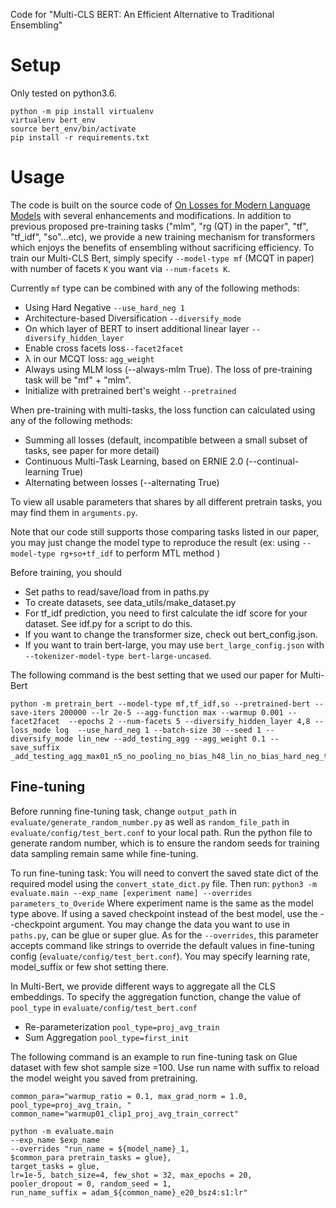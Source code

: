 Code for "Multi-CLS BERT: An Efficient Alternative to Traditional Ensembling" 

# Setup
Only tested on python3.6.

```
python -m pip install virtualenv
virtualenv bert_env
source bert_env/bin/activate
pip install -r requirements.txt
```
# Usage
The code is built on the source code of [On Losses for Modern Language Models](https://github.com/StephAO/olfmlm) with several enhancements and modifications.
In addition to previous proposed pre-training tasks ("mlm", "rg (QT) in the paper", "tf", "tf_idf", "so"...etc), we provide a new training mechanism for transformers which enjoys the benefits of ensembling
without sacrificing efficiency. To train our Multi-CLS Bert, simply specify `--model-type mf` (MCQT in paper) with number of facets `K` you want via `--num-facets K`.

Currently `mf` type can be combined with any of the following methods:
- Using Hard Negative `--use_hard_neg 1`
- Architecture-based Diversification `--diversify_mode`
- On which layer of BERT to insert additional linear layer `--diversify_hidden_layer`
- Enable cross facets loss`--facet2facet`
- λ in our MCQT loss: `agg_weight`
- Always using MLM loss (--always-mlm True). The loss of pre-training task will be "mf" + "mlm".
- Initialize with pretrained bert's weight `--pretrained`

When pre-training with multi-tasks, the loss function can calculated using any of the following methods:
- Summing all losses (default, incompatible between a small subset of tasks, see paper for more detail)
- Continuous Multi-Task Learning, based on ERNIE 2.0 (--continual-learning True)
- Alternating between losses (--alternating True)

To view all usable parameters that shares by all different pretrain tasks, you may find them in `arguments.py`.

Note that our code still supports those comparing tasks listed in our paper, you may just change the model type to reproduce the result (ex: using `--model-type rg+so+tf_idf` to perform MTL method )

Before training, you should 
* Set paths to read/save/load from in paths.py
* To create datasets, see data_utils/make_dataset.py
* For tf_idf prediction, you need to first calculate the idf score for your dataset. See idf.py for a script to do this.
* If you want to change the transformer size, check out bert_config.json.
* If you want to train bert-large, you may use `bert_large_config.json` with `--tokenizer-model-type bert-large-uncased`.

The following command is the best setting that we used our paper for Multi-Bert
```angular2html
python -m pretrain_bert --model-type mf,tf_idf,so --pretrained-bert --save-iters 200000 --lr 2e-5 --agg-function max --warmup 0.001 --facet2facet  --epochs 2 --num-facets 5 --diversify_hidden_layer 4,8 --loss_mode log  --use_hard_neg 1 --batch-size 30 --seed 1 --diversify_mode lin_new --add_testing_agg --agg_weight 0.1 --save_suffix _add_testing_agg_max01_n5_no_pooling_no_bias_h48_lin_no_bias_hard_neg_tf_idf_so_bsz_30_e2_norm_facet_warmup0001_s1
```

## Fine-tuning
Before running fine-tuning task, change `output_path` in `evaluate/generate_random_number.py` as well as `random_file_path` in `evaluate/config/test_bert.conf` to your local path. Run the python file to generate random number, which is to ensure the random seeds for training data sampling remain same while fine-tuning.

To run fine-tuning task:
You will need to convert the saved state dict of the required model using the `convert_state_dict.py` file.
Then run:
`python3 -m evaluate.main --exp_name [experiment name] --overrides parameters_to_Overide`
Where experiment name is the same as the model type above. If using a saved checkpoint instead of the best model, use the --checkpoint argument.
You may change the data you want to use in `paths.py`, can be glue or super glue. As for the `--overrides`, this parameter accepts command like strings to override the default values in fine-tuning config (`evaluate/config/test_bert.conf`). You may specify learning rate, model_suffix or few shot setting there.

In Multi-Bert, we provide different ways to aggregate all the CLS embeddings. To specify the aggregation function, change the value of `pool_type` in `evaluate/config/test_bert.conf`
- Re-parameterization `pool_type=proj_avg_train`
- Sum Aggregation `pool_type=first_init`

The following command is an example to run fine-tuning task on Glue dataset with few shot sample size =100. Use run name with suffix to reload the model weight you saved from pretraining.

```angular2html
common_para="warmup_ratio = 0.1, max_grad_norm = 1.0, pool_type=proj_avg_train, "
common_name="warmup01_clip1_proj_avg_train_correct"

python -m evaluate.main 
--exp_name $exp_name 
--overrides "run_name = ${model_name}_1, 
$common_para pretrain_tasks = glue}, 
target_tasks = glue, 
lr=1e-5, batch_size=4, few_shot = 32, max_epochs = 20, 
pooler_dropout = 0, random_seed = 1, 
run_name_suffix = adam_${common_name}_e20_bsz4:s1:lr"
```



